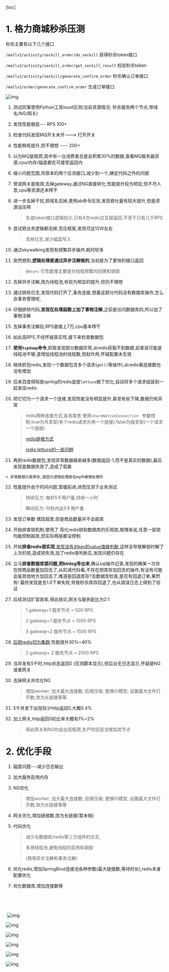[toc]

# 1. 格力商城秒杀压测

秒杀主要有以下几个接口

`/mallv2/activity/seckill_order/do_seckill` 获得秒杀token接口

`/mallv2/activity/seckill_order/get_seckill_result` 校验秒杀token

`/mallv2/activity/seckill/generate_confirm_order` 秒杀确认订单接口

`/mallv2/order/generate_confirm_order` 生成订单接口



![img](https://gitee.com/xiaokunji/my-images/raw/master/myMD/20210711124734.png)





1. 测试同事使用Python工具loust压测(当前资源情况: 秒杀服务两个节点,带域名/NG/网关)

2. 发现性能极低--- RPS 100+

3. 检查代码发现MQ开关未开---> 打开开关

4. 性能稍有提升,但不理想 ---- 200+

5. 以为MQ是瓶颈,其中有一台消费者总是会积累30%的数据,查看MQ服务器资源,cpu/内存/磁盘都在可接受返回内

6. 缩小问题范围,将原本的两个压测接口,减少到一个,确定代码之外的问题

7. 曾说网关是瓶颈,去掉gateway,通过NG直接转化,性能提升较为明显,但不尽人意,cpu等资源还未榨干

8. 进一步去掉干扰,把域名去掉,使用ab命令压测,发现吞吐量有较大提升,但是资源没压榨

   > 生成token接口逻辑较少,只有4次redis交互就返回,不至于只有几千RPS

9. 尝试把业务逻辑都去掉,空压框架,发现可达12W左右 

   > 去掉日志,减少磁盘写入

10. 通过skywalking发现有频繁异步操作,耗时较多

11. 突然想到,**逻辑处理是通过异步注解做的**,当初是为了更快的接口返回

    > `@Async` 它性能慢主要是对线程频繁的创建和销毁

    

12. 去掉异步注解,改为线程池,有较为明显的提升,但仍不理想

13. 通过排除日志,发现代码打开了,事务连接,想着这部分代码没有数据库操作,怎么会事务管理呢,

14. 仔细排除代码,**发现在处理函数上加了事物注解**,之前是访问数据库的,所以加了事物注解

15. 去掉事务注解后,RPS直接上7万,cpu基本榨干

16. 如此高RPS,不经怀疑真实性,接下来检查数据包

17. **使用`tcpdump`命令**,抓取发现部分数据异常,从redis获取不到数据,前辈说可能是线程池不够,遂增加线程池的线程数,但起作用,怀疑配置未生效

18. 继续抓包redis,发现一个数据包含多个请求(`get()`等操作),从redis看连接数也没有增加

19. 后来百度得知是spring的redis底层`lettuce`做了优化,自动将多个请求组装到一起发往redis

20. 把它切为一个请求一个连接,发现性能没有明显提升,甚至有些下降,数据仍有异常

    > redis两种连接方式,各有取舍 使用`shareNativeConnection ` 参数控制,true为共享型(多个redis请求共用一个链接),false为独享型(一个请求一个链接)
    >
    > [redis链接方式](https://blog.csdn.net/chl87783255/article/details/103293273)
    >
    > [redis lettuce的一些问题](https://blog.csdn.net/qq_41921994/article/details/109627736)

    

21.  再抓redis数据包,发现异常数据越来越多(数据返回-1,而不是真实的数据),最后发现是数据失效了,造成了假象

    > 异常数据只是掺杂,是因为逻辑处理是在mq中缓慢处理的

    

22. 性能提升由于时间问题,暂缓前进,进而压测下业务测试

    > 持续压力: 每秒5千用户量,持续一小时
    >
    > 瞬间压力: 10秒内达5千用户量
    
    
    
23. 发现订单数 偶现超卖,但是商品数量并不会超卖

24. 开始排查锁机制,使用了 简化redis锁和数据库的乐观锁,按理来说,任意一层锁均能控制超卖,但实际两层都没控制

25. 开始**排查redis锁实现**,<u>发现没有对key的value值做判断</u>,这样会导致解锁时解了上次的锁,造成锁失效,加了redis值判断后,发现问题仍存在

26. 立马**排查数据库锁问题,把binlog导出来**,确认sql操作记录,发现的确某一次存在把商品数量加回去了,从扣减代码看,不存在把库存加回去的操作,有没有可能会是其他地方加回去了,难道是回退库存?去数据库检查,是否有回退订单,果然有! 最终发现是去1.0下单失败,导致秒杀库存回退了,也从错误日志上得到了验证

27. 后续测试扩容效率,得此结论,网关与服务配比为2:1 

    > 1 gateway+1 服务节点 = 500 RPS
    >
    > 2 gateway+1 服务节点 = 1000 RPS
    >
    > 3 gateway+2 服务节点 = 1500 RPS

    

28. <u>后把redis切为集群</u>,性能提升30%~40%

    > 2 gateway+ 2 服务节点 = 2500 RPS

    

29. 当并发有5千时,http状态返回0 (压测脚本显示),但后台无日志显示,怀疑是NG或者网关

30. 去掉网关并优化NG

    > 增加worker; 加大最大连接数; 启用压缩; 更换IO模型; 设置最大文件打开数,改为长链接等等

    

31. 5千并发下出现较少http返回0,大概0.4%

32. 加上网关,http返回0的比率大概有1%~2%

    > 得此网关和NG均会出现瓶颈,生产时应适当增加其节点

    

    

    

    

# 2. 优化手段

   1. 磁盘问题---减少日志输出

   2. 加大服务启用内存

   3. NG优化

      > 增加worker; 加大最大连接数; 启用压缩; 更换IO模型; 设置最大文件打开数,改为长链接等等

   4. 网关优化,增加链接数,改为长链接(暂未做)

   5. 代码优化

      > 减少与数据库/redis等三方组件的交互,
      >
      > 多用线程池,避免线程的启用和销毁
      >
      > (慎用异步注解和事务注解)
      
   6. 优化redis,增加SpringBoot连接池各种参数(最大链接数,等待时长),redis本身配置优化

   7. 优化数据库,增加连接数等

​    

​    

​    ![img](https://gitee.com/xiaokunji/my-images/raw/master/myMD/20210711124748.png)

   ![img](https://gitee.com/xiaokunji/my-images/raw/master/myMD/20210711124752.png)

![img](https://gitee.com/xiaokunji/my-images/raw/master/myMD/20210711124756.png)

![img](https://gitee.com/xiaokunji/my-images/raw/master/myMD/20210711124800.png)



![img](https://gitee.com/xiaokunji/my-images/raw/master/myMD/20210711124804.png)



![img](https://gitee.com/xiaokunji/my-images/raw/master/myMD/20210711124809.png)